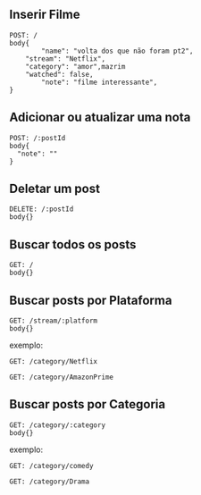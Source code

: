 
## Inserir Filme

```
POST: /
body{
        "name": "volta dos que não foram pt2",
	"stream": "Netflix",
	"category": "amor",mazrim
	"watched": false,
        "note": "filme interessante",
}
```

## Adicionar ou atualizar uma nota
```[^1]: 
POST: /:postId
body{
  "note": ""
}
```

## Deletar um post
```
DELETE: /:postId
body{}
```


## Buscar todos os posts
```
GET: /
body{}
```

## Buscar posts por Plataforma
```
GET: /stream/:platform
body{}
```
exemplo:
```
GET: /category/Netflix
```
[^1]: My reference. 
```categoryAmazonPrim
GET: /category/AmazonPrime
```


## Buscar posts por Categoria
```AmazonPrim
GET: /category/:category
body{}
```
exemplo:
```
GET: /category/comedy
```
[^1]: My reference. 
```
GET: /category/Drama
```
